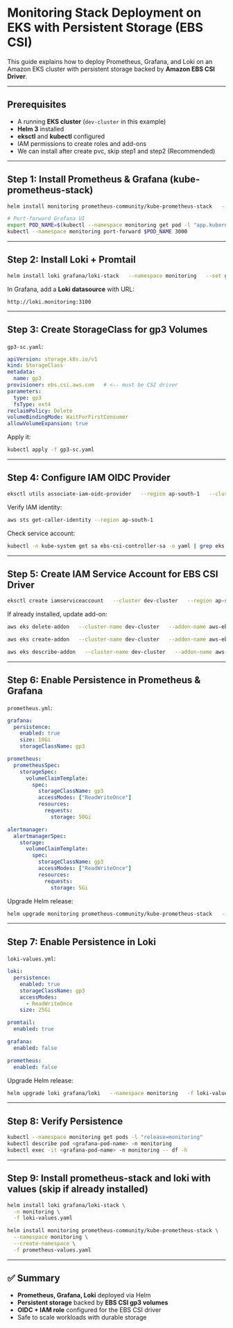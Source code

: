 # Monitoring Stack Deployment on EKS with Persistent Storage (EBS CSI)

This guide explains how to deploy Prometheus, Grafana, and Loki on an Amazon EKS cluster with persistent storage backed by **Amazon EBS CSI Driver**.

---

## Prerequisites

- A running **EKS cluster** (`dev-cluster` in this example)
- **Helm 3** installed
- **eksctl** and **kubectl** configured
- IAM permissions to create roles and add-ons
- We can install after create pvc, skip step1 and step2 (Recommended)

---

## Step 1: Install Prometheus & Grafana (kube-prometheus-stack)

```bash
helm install monitoring prometheus-community/kube-prometheus-stack   --namespace monitoring   --create-namespace

# Port-forward Grafana UI
export POD_NAME=$(kubectl --namespace monitoring get pod -l "app.kubernetes.io/name=grafana,app.kubernetes.io/instance=monitoring" -o name)
kubectl --namespace monitoring port-forward $POD_NAME 3000
```

---

## Step 2: Install Loki + Promtail

```bash
helm install loki grafana/loki-stack   --namespace monitoring   --set grafana.enabled=false   --set prometheus.enabled=false   --set promtail.enabled=true
```

In Grafana, add a **Loki datasource** with URL:

```
http://loki.monitoring:3100
```

---

## Step 3: Create StorageClass for gp3 Volumes

`gp3-sc.yaml`:

```yaml
apiVersion: storage.k8s.io/v1
kind: StorageClass
metadata:
  name: gp3
provisioner: ebs.csi.aws.com   # <-- must be CSI driver
parameters:
  type: gp3
  fsType: ext4
reclaimPolicy: Delete
volumeBindingMode: WaitForFirstConsumer
allowVolumeExpansion: true
```

Apply it:

```bash
kubectl apply -f gp3-sc.yaml
```

---

## Step 4: Configure IAM OIDC Provider

```bash
eksctl utils associate-iam-oidc-provider   --region ap-south-1   --cluster dev-cluster   --approve
```

Verify IAM identity:

```bash
aws sts get-caller-identity --region ap-south-1
```

Check service account:

```bash
kubectl -n kube-system get sa ebs-csi-controller-sa -o yaml | grep eks.amazonaws.com/role-arn
```

---

## Step 5: Create IAM Service Account for EBS CSI Driver

```bash
eksctl create iamserviceaccount   --cluster dev-cluster   --region ap-south-1   --namespace kube-system   --name ebs-csi-controller-sa   --role-name dev-cluster-ebs-csi-controller-role   --attach-policy-arn arn:aws:iam::aws:policy/service-role/AmazonEBSCSIDriverPolicy   --approve
```

If already installed, update add-on:

```bash
aws eks delete-addon   --cluster-name dev-cluster   --addon-name aws-ebs-csi-driver   --region ap-south-1

aws eks create-addon   --cluster-name dev-cluster   --addon-name aws-ebs-csi-driver   --service-account-role-arn arn:aws:iam::<ACCOUNT_ID>:role/dev-cluster-ebs-csi-controller-role   --region ap-south-1

aws eks describe-addon   --cluster-name dev-cluster   --addon-name aws-ebs-csi-driver   --region ap-south-1   --query addon.status
```

---

## Step 6: Enable Persistence in Prometheus & Grafana

`prometheus.yml`:

```yaml
grafana:
  persistence:
    enabled: true
    size: 10Gi
    storageClassName: gp3

prometheus:
  prometheusSpec:
    storageSpec:
      volumeClaimTemplate:
        spec:
          storageClassName: gp3
          accessModes: ["ReadWriteOnce"]
          resources:
            requests:
              storage: 50Gi

alertmanager:
  alertmanagerSpec:
    storage:
      volumeClaimTemplate:
        spec:
          storageClassName: gp3
          accessModes: ["ReadWriteOnce"]
          resources:
            requests:
              storage: 5Gi
```

Upgrade Helm release:

```bash
helm upgrade monitoring prometheus-community/kube-prometheus-stack   --namespace monitoring   -f prometheus.yml
```

---

## Step 7: Enable Persistence in Loki

`loki-values.yml`:

```yaml
loki:
  persistence:
    enabled: true
    storageClassName: gp3
    accessModes:
      - ReadWriteOnce
    size: 25Gi

promtail:
  enabled: true

grafana:
  enabled: false

prometheus:
  enabled: false
```

Upgrade Helm release:

```bash
helm upgrade loki grafana/loki   --namespace monitoring   -f loki-values.yml
```

---

## Step 8: Verify Persistence

```bash
kubectl --namespace monitoring get pods -l "release=monitoring"
kubectl describe pod <grafana-pod-name> -n monitoring
kubectl exec -it <grafana-pod-name> -n monitoring -- df -h
```

---

## Step 9: Install prometheus-stack and loki with values (skip if already installed) 

```bash
helm install loki grafana/loki-stack \
  -n monitoring \
  -f loki-values.yaml

helm install monitoring prometheus-community/kube-prometheus-stack \
  --namespace monitoring \
  --create-namespace \
  -f prometheus-values.yaml
```

---

## ✅ Summary

- **Prometheus, Grafana, Loki** deployed via Helm
- **Persistent storage** backed by **EBS CSI gp3 volumes**
- **OIDC + IAM role** configured for the EBS CSI driver
- Safe to scale workloads with durable storage

